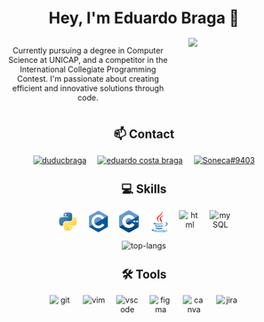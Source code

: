 <!-- Name | Bio -->
<div align="center">
    <h1> Hey, I'm Eduardo Braga 👋 </h1>
        <div style="display: flex; align-items: flex-start; gap: 30px;"> 
        <div style="max-width: 60%;"> 
            <p>Currently pursuing a degree in Computer Science at UNICAP, and a competitor in the International Collegiate Programming Contest. I'm passionate about creating efficient and innovative solutions through code.</p> 
        </div>
        <div style="max-width: 160px; height: auto"> 
            <img src="https://images-wixmp-ed30a86b8c4ca887773594c2.wixmp.com/f/fb6a00b4-9cdc-401d-9a61-41fdbe9d09ce/dfljj5u-d146f11f-1abb-4c9e-a43a-6b8987016e28.png/v1/fit/w_828,h_474/master_oogway__render__by_yessing_dfljj5u-414w-2x.png?token=eyJ0eXAiOiJKV1QiLCJhbGciOiJIUzI1NiJ9.eyJzdWIiOiJ1cm46YXBwOjdlMGQxODg5ODIyNjQzNzNhNWYwZDQxNWVhMGQyNmUwIiwiaXNzIjoidXJuOmFwcDo3ZTBkMTg4OTgyMjY0MzczYTVmMGQ0MTVlYTBkMjZlMCIsIm9iaiI6W1t7ImhlaWdodCI6Ijw9NzMyIiwicGF0aCI6IlwvZlwvZmI2YTAwYjQtOWNkYy00MDFkLTlhNjEtNDFmZGJlOWQwOWNlXC9kZmxqajV1LWQxNDZmMTFmLTFhYmItNGM5ZS1hNDNhLTZiODk4NzAxNmUyOC5wbmciLCJ3aWR0aCI6Ijw9MTI4MCJ9XV0sImF1ZCI6WyJ1cm46c2VydmljZTppbWFnZS5vcGVyYXRpb25zIl19.bV-r1w_qyNdHh0oFrUA141DSMBDglMT8XAJ2zDgacUk"/> 
        </div>
        </div>
</div>
<!-- Contact Info -->
<div align="center">
    <h2> 📫 Contact </h2>
    <div style="display: flex; justify-content: center; gap: 20px">
        <a href="https://instagram.com/duducbraga" target="blank">
            <img src="https://raw.githubusercontent.com/rahuldkjain/github-profile-readme-generator/master/src/images/icons/Social/instagram.svg" alt="duducbraga" height="30" width="40" />
        </a>
        <a href="https://www.linkedin.com/in/eduardo-costa-braga-7a837625b/" target="blank">
            <img src="https://raw.githubusercontent.com/rahuldkjain/github-profile-readme-generator/master/src/images/icons/Social/linked-in-alt.svg" alt="eduardo costa braga" height="28" width="30" />
        </a>
        <a href="https://discordapp.com/users/390225029784141834" target="blank">
            <img src="https://raw.githubusercontent.com/rahuldkjain/github-profile-readme-generator/master/src/images/icons/Social/discord.svg" alt="Soneca#9403" height="35" width="40" />
        </a>
    </div>
</div>
<!-- Languages | Skills -->
<div align="center">
    <h2> 💻 Skills </h2>
    <div style="display: flex; justify-content: center; gap: 15px">
        <img src="https://raw.githubusercontent.com/devicons/devicon/master/icons/python/python-original.svg" alt="python" width="40"/> 
        <img src="https://raw.githubusercontent.com/devicons/devicon/master/icons/c/c-original.svg" alt="c" width="40"/>
        <img src="https://raw.githubusercontent.com/devicons/devicon/master/icons/cplusplus/cplusplus-original.svg" alt="cplusplus" width="40"/>
        <img src="https://raw.githubusercontent.com/devicons/devicon/master/icons/java/java-original.svg" alt="java" width="40"/>
        <img src="https://user-images.githubusercontent.com/25181517/192158954-f88b5814-d510-4564-b285-dff7d6400dad.png" alt="html" width="40"/>
        <img src="https://user-images.githubusercontent.com/25181517/183896128-ec99105a-ec1a-4d85-b08b-1aa1620b2046.png" alt="mySQL" width="40"/>
    </div>
    <div style="margin-top: 15px;">
        <img src="https://github-readme-stats.vercel.app/api/top-langs/?username=dudubraga&layout=compact&langs_count=16&theme=transparent" alt="top-langs" width="300"/>
    </div>
</div>
<!-- Tools | Softwares -->
<div align="center">
    <h2> 🛠️ Tools </h2>
    <div style="display: flex; justify-content: center; gap: 20px">
        <img src="https://user-images.githubusercontent.com/25181517/192108372-f71d70ac-7ae6-4c0d-8395-51d8870c2ef0.png" alt="git" width="40"/>
        <img src="https://user-images.githubusercontent.com/25181517/192108889-232b3431-a585-4b36-a62d-9078bd3641d9.png" alt="vim" width="40">
        <img src="https://user-images.githubusercontent.com/25181517/192108891-d86b6220-e232-423a-bf5f-90903e6887c3.png" alt="vscode" width="40">
        <img src="https://user-images.githubusercontent.com/25181517/189715289-df3ee512-6eca-463f-a0f4-c10d94a06b2f.png" alt="figma" width="40">
        <img src="https://github-production-user-asset-6210df.s3.amazonaws.com/136815194/253220886-02494c7c-de6a-43a6-9293-6369696842ed.png" alt="canva" width="40">
        <img src="https://user-images.githubusercontent.com/25181517/183912952-83784e94-629d-4c34-a961-ae2ae795b662.png" alt="jira" width="40">
    </div>
</div>
